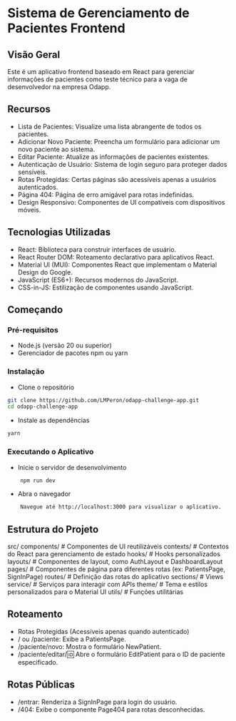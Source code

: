 # Sistema de Gerenciamento de Pacientes Frontend

## Visão Geral

Este é um aplicativo frontend baseado em React para gerenciar informações de pacientes como teste técnico para a vaga de desenvolvedor na empresa Odapp.

## Recursos

- Lista de Pacientes: Visualize uma lista abrangente de todos os pacientes.
- Adicionar Novo Paciente: Preencha um formulário para adicionar um novo paciente ao sistema.
- Editar Paciente: Atualize as informações de pacientes existentes.
- Autenticação de Usuário: Sistema de login seguro para proteger dados sensíveis.
- Rotas Protegidas: Certas páginas são acessíveis apenas a usuários autenticados.
- Página 404: Página de erro amigável para rotas indefinidas.
- Design Responsivo: Componentes de UI compatíveis com dispositivos móveis.

## Tecnologias Utilizadas

- React: Biblioteca para construir interfaces de usuário.
- React Router DOM: Roteamento declarativo para aplicativos React.
- Material UI (MUI): Componentes React que implementam o Material Design do Google.
- JavaScript (ES6+): Recursos modernos do JavaScript.
- CSS-in-JS: Estilização de componentes usando JavaScript.

## Começando

### Pré-requisitos

- Node.js (versão 20 ou superior)
- Gerenciador de pacotes npm ou yarn

### Instalação

- Clone o repositório

```bash
git clone https://github.com/LMPeron/odapp-challenge-app.git
cd odapp-challenge-app
```

- Instale as dependências

```bash
yarn
```

### Executando o Aplicativo

- Inicie o servidor de desenvolvimento

```bash
    npm run dev
```

- Abra o navegador

```bash
    Navegue até http://localhost:3000 para visualizar o aplicativo.
```

## Estrutura do Projeto

src/
components/ # Componentes de UI reutilizáveis
contexts/ # Contextos do React para gerenciamento de estado
hooks/ # Hooks personalizados
layouts/ # Componentes de layout, como AuthLayout e DashboardLayout
pages/ # Componentes de página para diferentes rotas (ex: PatientsPage, SignInPage)
routes/ # Definição das rotas do aplicativo
sections/ # Views
service/ # Serviços para interagir com APIs
theme/ # Tema e estilos personalizados para o Material UI
utils/ # Funções utilitárias

## Roteamento

- Rotas Protegidas (Acessíveis apenas quando autenticado)
- / ou /paciente: Exibe a PatientsPage.
- /paciente/novo: Mostra o formulário NewPatient.
- /paciente/editar/:id: Abre o formulário EditPatient para o ID de paciente especificado.

## Rotas Públicas

- /entrar: Renderiza a SignInPage para login do usuário.
- /404: Exibe o componente Page404 para rotas desconhecidas.
